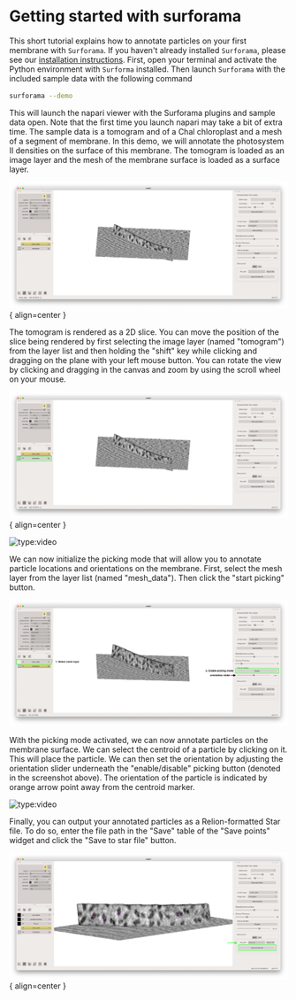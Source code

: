 # Getting started with surforama

This short tutorial explains how to annotate particles on your first membrane with `Surforama`. If you haven't already installed `Surforama`, please see our [installation instructions](installation.md). First, open your terminal and activate the Python environment with `Surforma` installed. Then launch `Surforama` with the included sample data with the following command

```bash
surforama --demo
```

This will launch the napari viewer with the Surforama plugins and sample data open. Note that the first time you launch napari may take a bit of extra time. The sample data is a tomogram and of a Chal chloroplast and a mesh of a segment of membrane. In this demo, we will annotate the photosystem II densities on the surface of this membrane. The tomogram is loaded as an image layer and the mesh of the membrane surface is loaded as a surface layer.

![Surforama opened](./resources/getting_started/open_surforama.png){ align=center }

The tomogram is rendered as a 2D slice. You can move the position of the slice being rendered by first selecting the image layer (named "tomogram") from the layer list and then holding the "shift" key while clicking and dragging on the plane with your left mouse button. You can rotate the view by clicking and dragging in the canvas and zoom by using the scroll wheel on your mouse.

![Tomogram selection](./resources/getting_started/move_render_plane.png){ align=center }

![type:video](https://github.com/user-attachments/assets/d42aa634-6e21-4f62-888a-390617393690)

We can now initialize the picking mode that will allow you to annotate particle locations and orientations on the membrane. First, select the mesh layer from the layer list (named "mesh_data"). Then click the "start picking" button.

![Start annotating](./resources/getting_started/start_picking.png)

With the picking mode activated, we can now annotate particles on the membrane surface. We can select the centroid of a particle by clicking on it. This will place the particle. We can then set the orientation by adjusting the orientation slider underneath the "enable/disable" picking button (denoted in the screenshot above). The orientation of the particle is indicated by orange arrow point away from the centroid marker.

![type:video](https://github.com/user-attachments/assets/8e5ad177-d9af-4c7b-9524-42f0f3f8389d)

Finally, you can output your annotated particles as a Relion-formatted Star file. To do so, enter the file path in the "Save" table of the "Save points" widget and click the "Save to star file" button.

![Save points](./resources/getting_started/save_points.png){ align=center }
